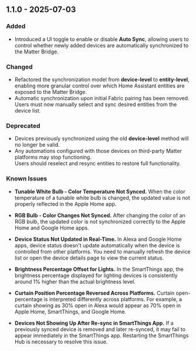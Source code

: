 ## 1.1.0 - 2025-07-03

### Added
- Introduced a UI toggle to enable or disable **Auto Sync**, allowing users to control whether newly added devices are automatically synchronized to the Matter Bridge.

### Changed
- Refactored the synchronization model from **device-level** to **entity-level**, enabling more granular control over which Home Assistant entities are exposed to the Matter Bridge.
- Automatic synchronization upon initial Fabric pairing has been removed. Users must now manually select and sync desired entities from the device list.

### Deprecated
- Devices previously synchronized using the old **device-level** method will no longer be valid.
- Any automations configured with those devices on third-party Matter platforms may stop functioning.  
  Users should reselect and resync entities to restore full functionality.

### Known Issues
- **Tunable White Bulb - Color Temperature Not Synced.**
   When the color temperature of a tunable white bulb is changed, the updated value is not properly reflected in the Apple Home app.

- **RGB Bulb - Color Changes Not Synced.**
   After changing the color of an RGB bulb, the updated color is not synchronized correctly to the Apple Home and Google Home apps.

- **Device Status Not Updated in Real-Time.**
   In Alexa and Google Home apps, device status doesn't update automatically when the device is controlled from other platforms. You need to manually refresh the device list or open the device details page to view the current status.

- **Brightness Percentage Offset for Lights.**
   In the SmartThings app, the brightness percentage displayed for lighting devices is consistently around 1% higher than the actual brightness level.

- **Curtain Position Percentage Reversed Across Platforms.**
   Curtain open-percentage is interpreted differently across platforms. For example, a curtain showing as 30% open in Alexa would appear as 70% open in Apple Home, SmartThings, and Google Home.

- **Devices Not Showing Up After Re-sync in SmartThings App.**
   If a previously synced device is removed and later re-synced, it may fail to appear immediately in the SmartThings app. Restarting the SmartThings Hub is necessary to resolve this issue.

